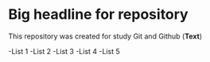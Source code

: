 # Big headline for repository
This repository was created for study Git and Github (**Text**)

-List 1
-List 2
-List 3
-List 4
-List 5
